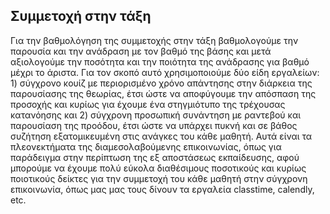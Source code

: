 ## Συμμετοχή στην τάξη
Για την βαθμολόγηση της συμμετοχής στην τάξη βαθμολογούμε την παρουσία και την ανάδραση με τον βαθμό της βάσης και μετά αξιολογούμε την ποσότητα και την ποιότητα της ανάδρασης για βαθμό μέχρι το άριστα. Για τον σκοπό αυτό χρησιμοποιούμε δύο είδη εργαλείων: 1) σύγχρονο κουίζ με περιορισμένο χρόνο απάντησης στην διάρκεια της παρουσίασης της θεωρίας, έτσι ώστε να αποφύγουμε την απόσπαση της προσοχής και κυρίως για έχουμε ένα στηγμιότυπο της τρέχουσας κατανόησης και 2) σύγχρονη προσωπική συνάντηση με ραντεβού και παρουσίαση της προόδου, έτσι ώστε να υπάρχει πυκνή και σε βάθος συζήτηση εξατομικευμένη στις ανάγκες του κάθε μαθητή. Αυτά είναι τα πλεονεκτήματα της διαμεσολαβούμενης επικοινωνίας, όπως για παράδειγμα στην περίπτωση της εξ αποστάσεως εκπαίδευσης, αφού μπορούμε να έχουμε πολύ εύκολα διαθέσιμους ποσοτικούς και κυρίως ποιοτικούς δείκτες για την συμμετοχή του κάθε μαθητή στην σύγχρονη επικοινωνία, όπως μας μας τους δίνουν τα εργαλεία classtime, calendly, etc.
